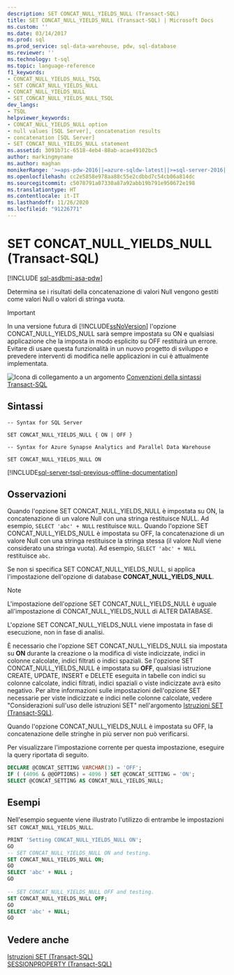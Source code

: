 ```yaml
---
description: SET CONCAT_NULL_YIELDS_NULL (Transact-SQL)
title: SET CONCAT_NULL_YIELDS_NULL (Transact-SQL) | Microsoft Docs
ms.custom: ''
ms.date: 03/14/2017
ms.prod: sql
ms.prod_service: sql-data-warehouse, pdw, sql-database
ms.reviewer: ''
ms.technology: t-sql
ms.topic: language-reference
f1_keywords:
- CONCAT_NULL_YIELDS_NULL_TSQL
- SET CONCAT_NULL_YIELDS_NULL
- CONCAT_NULL_YIELDS_NULL
- SET_CONCAT_NULL_YIELDS_NULL_TSQL
dev_langs:
- TSQL
helpviewer_keywords:
- CONCAT_NULL_YIELDS_NULL option
- null values [SQL Server], concatenation results
- concatenation [SQL Server]
- SET CONCAT_NULL_YIELDS_NULL statement
ms.assetid: 3091b71c-6518-4eb4-88ab-acae49102bc5
author: markingmyname
ms.author: maghan
monikerRange: '>=aps-pdw-2016||=azure-sqldw-latest||>=sql-server-2016||=sqlallproducts-allversions||>=sql-server-linux-2017||=azuresqldb-mi-current'
ms.openlocfilehash: cc2e5858e978aa88c55e2cdbbd7c54cb06a814dc
ms.sourcegitcommit: c5078791a07330a87a92abb19b791e950672e198
ms.translationtype: HT
ms.contentlocale: it-IT
ms.lasthandoff: 11/26/2020
ms.locfileid: "91226771"
---
```

# <a name="set-concat_null_yields_null-transact-sql"></a>SET CONCAT_NULL_YIELDS_NULL (Transact-SQL)
[!INCLUDE [sql-asdbmi-asa-pdw](../../includes/applies-to-version/sql-asdbmi-asa-pdw.md)]

  Determina se i risultati della concatenazione di valori Null vengono gestiti come valori Null o valori di stringa vuota.  
  
> [!IMPORTANT]  
>  In una versione futura di [!INCLUDE[ssNoVersion](../../includes/ssnoversion-md.md)] l'opzione CONCAT_NULL_YIELDS_NULL sarà sempre impostata su ON e qualsiasi applicazione che la imposta in modo esplicito su OFF restituirà un errore. Evitare di usare questa funzionalità in un nuovo progetto di sviluppo e prevedere interventi di modifica nelle applicazioni in cui è attualmente implementata.  
  
 ![Icona di collegamento a un argomento](../../database-engine/configure-windows/media/topic-link.gif "Icona di collegamento a un argomento") [Convenzioni della sintassi Transact-SQL](../../t-sql/language-elements/transact-sql-syntax-conventions-transact-sql.md)  
  
## <a name="syntax"></a>Sintassi  
  
```syntaxsql
-- Syntax for SQL Server  
    
SET CONCAT_NULL_YIELDS_NULL { ON | OFF }   
```  
  
```syntaxsql
-- Syntax for Azure Synapse Analytics and Parallel Data Warehouse  
  
SET CONCAT_NULL_YIELDS_NULL ON    
```  
  
[!INCLUDE[sql-server-tsql-previous-offline-documentation](../../includes/sql-server-tsql-previous-offline-documentation.md)]

## <a name="remarks"></a>Osservazioni
 Quando l'opzione SET CONCAT_NULL_YIELDS_NULL è impostata su ON, la concatenazione di un valore Null con una stringa restituisce NULL. Ad esempio, `SELECT 'abc' + NULL` restituisce `NULL`. Quando l'opzione SET CONCAT_NULL_YIELDS_NULL è impostata su OFF, la concatenazione di un valore Null con una stringa restituisce la stringa stessa (il valore Null viene considerato una stringa vuota). Ad esempio, `SELECT 'abc' + NULL` restituisce `abc`.  
  
 Se non si specifica SET CONCAT_NULL_YIELDS_NULL, si applica l'impostazione dell'opzione di database **CONCAT_NULL_YIELDS_NULL**.  
  
> [!NOTE]  
>  L'impostazione dell'opzione SET CONCAT_NULL_YIELDS_NULL è uguale all'impostazione di CONCAT_NULL_YIELDS_NULL di ALTER DATABASE.  
  
 L'opzione SET CONCAT_NULL_YIELDS_NULL viene impostata in fase di esecuzione, non in fase di analisi.  

È necessario che l'opzione SET CONCAT_NULL_YIELDS_NULL sia impostata su **ON** durante la creazione o la modifica di viste indicizzate, indici in colonne calcolate, indici filtrati o indici spaziali. Se l'opzione SET CONCAT_NULL_YIELDS_NULL è impostata su **OFF**, qualsiasi istruzione CREATE, UPDATE, INSERT e DELETE eseguita in tabelle con indici su colonne calcolate, indici filtrati, indici spaziali o viste indicizzate avrà esito negativo. Per altre informazioni sulle impostazioni dell'opzione SET necessarie per viste indicizzate e indici nelle colonne calcolate, vedere "Considerazioni sull'uso delle istruzioni SET" nell'argomento [Istruzioni SET &#40;Transact-SQL&#41;](../../t-sql/statements/set-statements-transact-sql.md).
  
 Quando l'opzione CONCAT_NULL_YIELDS_NULL è impostata su OFF, la concatenazione delle stringhe in più server non può verificarsi.  
  
 Per visualizzare l'impostazione corrente per questa impostazione, eseguire la query riportata di seguito.  
  
```sql
DECLARE @CONCAT_SETTING VARCHAR(3) = 'OFF';  
IF ( (4096 & @@OPTIONS) = 4096 ) SET @CONCAT_SETTING = 'ON';  
SELECT @CONCAT_SETTING AS CONCAT_NULL_YIELDS_NULL; 
```  
  
## <a name="examples"></a>Esempi  
 Nell'esempio seguente viene illustrato l'utilizzo di entrambe le impostazioni `SET CONCAT_NULL_YIELDS_NULL`.  
  
```sql
PRINT 'Setting CONCAT_NULL_YIELDS_NULL ON';  
GO  
-- SET CONCAT_NULL_YIELDS_NULL ON and testing.  
SET CONCAT_NULL_YIELDS_NULL ON;  
GO  
SELECT 'abc' + NULL ;  
GO  
  
-- SET CONCAT_NULL_YIELDS_NULL OFF and testing.  
SET CONCAT_NULL_YIELDS_NULL OFF;  
GO  
SELECT 'abc' + NULL;   
GO  
```  
  
## <a name="see-also"></a>Vedere anche  
 [Istruzioni SET &#40;Transact-SQL&#41;](../../t-sql/statements/set-statements-transact-sql.md)   
 [SESSIONPROPERTY &#40;Transact-SQL&#41;](../../t-sql/functions/sessionproperty-transact-sql.md)  
  
  
